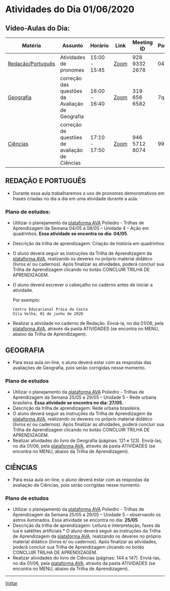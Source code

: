 # Atividades do Dia 01/06/2020

## Vídeo-Aulas do Dia:

| Matéria | Assunto |Horário | Link | Meeting ID | Password |
|---------|---------|--------|------|------------|----------|
| [Redação/Português](#redação-e-português) | Atividades de pronomes | 15:00 - 15:45 | [Zoom](https://zoom.us/j/92893322678?pwd=clVTRDh3bzQ0SnVPV0wxQlJSU1JHdz09) | 928 9332 2678 | 042138 |
| [Geografia](#geografia) | correção das questões da Avaliação de Geografia | 16:00 - 16:40 | [Zoom](https://zoom.us/j/3196566582?pwd=cFNUb3BrREpzanpQV2toZ09RbjFnUT09) | 319 656 6582 | 7qaBx5 |
| [Ciências](#ciências) | correção de questões de avaliação de Ciências | 17:10 - 17:50 | [Zoom](https://zoom.us/j/94657128074?pwd=UDR1dTlqQ3lWVk9iMk1YSHRNZFVjZz09) | 946 5712 8074 | 994737 | 

## REDAÇÃO E PORTUGUÊS

* Durante essa aula trabalharemos o uso de pronomes demonstrativos em frases criadas no dia a dia em uma atividade durante a aula.

### Plano de estudos:

* Utilizar o planejamento da [plataforma AVA] Poliedro - Trilhas de Aprendizagem da Semana 04/05 a 08/05 – Unidade 4 – Ação em quadrinhos. **Essa atividade se encontra no dia: 04/05**.
* Descrição da trilha de aprendizagem: Criação de história em quadrinhos 
* O aluno deverá seguir as instruções da Trilha de Aprendizagem da [plataforma AVA], realizando os deveres no próprio material didático (livros e/ ou cadernos). Após finalizar as atividades, poderá concluir sua Trilha de Aprendizagem clicando no botão CONCLUIR TRILHA DE APRENDIZAGEM.
* O aluno deverá escrever o cabeçalho no caderno antes de iniciar a atividade.

  Por exemplo: 
  
      Centro Educacional Praia da Costa
      Vila Velha, 01 de junho de 2020

* Realizar a atividade no caderno de Redação. Enviá-la, no dia 01/06, pela [plataforma AVA], através da pasta ATIVIDADES (se encontra no MENU, abaixo da Trilha de Aprendizagem).

## GEOGRAFIA

* Para essa aula on-line, o aluno deverá estar com as respostas das avaliações de Geografia, pois serão corrigidas nesse momento.

### Plano de estudos

* Utilizar o planejamento da [plataforma AVA] Poliedro - Trilhas de Aprendizagem da Semana 25/05 a 29/05 – Unidade 5 – Rede urbana brasileira. **Essa atividade se encontra no dia: 27/05**.
* Descrição da trilha de aprendizagem: Rede urbana brasileira.
* O aluno deverá seguir as instruções da Trilha de Aprendizagem da [plataforma AVA], realizando os deveres no próprio material didático (livros e/ ou cadernos). Após finalizar as atividades, poderá concluir sua Trilha de Aprendizagem clicando no botão CONCLUIR TRILHA DE APRENDIZAGEM.
* Realizar atividades do livro de Geografia (páginas: 121 e 123). Enviá-las, no dia 01/06, pela [plataforma AVA], através da pasta ATIVIDADES (se encontra no MENU, abaixo da Trilha de Aprendizagem).

## CIÊNCIAS
 
* Para essa aula on-line, o aluno deverá estar com as respostas da avaliação de Ciências, pois serão corrigidas nesse momento.

### Plano de estudos

* Utilizar o planejamento da [plataforma AVA] Poliedro - Trilhas de Aprendizagem da Semana 25/05 a 29/05 – Unidade 5 – observando os astros iluminados. Essa atividade se encontra no dia: **25/05**
* Descrição da trilha de aprendizagem: Leitura e interpretação, fases da lua e satélites artificiais * O aluno deverá seguir as instruções da Trilha de Aprendizagem da [plataforma AVA], realizando os deveres no próprio material didático (livros e/ ou cadernos). Após finalizar as atividades, poderá concluir sua Trilha de Aprendizagem clicando no botão CONCLUIR TRILHA DE APRENDIZAGEM.
* Realizar atividades do livro de Ciências (páginas: 144 a 147). Enviá-las, no dia 01/06, pela [plataforma AVA], através da pasta ATIVIDADES (se encontra no MENU, abaixo da Trilha de Aprendizagem).

---
[Voltar](index.md)


[plataforma AVA]: https://poliedro-ava.azurewebsites.net
